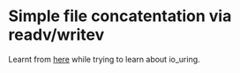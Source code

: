 # Simple file concatentation via readv/writev
Learnt from [here](https://unixism.net/2020/04/io-uring-by-example-part-1-introduction/) while trying to learn about io_uring.